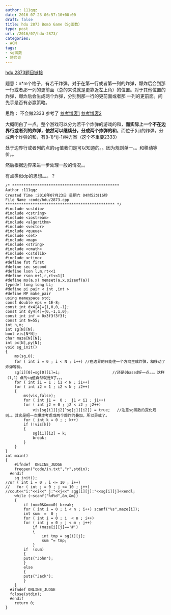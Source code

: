 ```yaml
---
author: 111qqz
date: 2016-07-23 06:57:10+00:00
draft: false
title: hdu 2873 Bomb Game（Sg函数）
type: post
url: /2016/07/hdu-2873/
categories:
- ACM
tags:
- sg函数
- 博弈论
---
```


[hdu 2873题目链接](http://acm.hdu.edu.cn/showproblem.php?pid=2873)

题意：n*m个格子，有若干炸弹。对于在第一行或者第一列的炸弹，爆炸后会到那一行或者那一列的更前面（总的来说就是更靠近左上角）的位置。对于其他位置的炸弹，爆炸后会生成两个炸弹，分别到那一行的更前面或者那 一列的更前面。问先手是否有必赢策略。



思路： 不会做2333
参考了 [参考博客1](http://www.cnblogs.com/staginner/archive/2012/08/31/2666118.html)
[参考博客2](http://www.it610.com/article/1655660.htm)

大概明白了一点。整个游戏可以分为若干个炸弹的游戏的和，**而实际上一个不在边界行或者列的炸弹，依然可以继续分，分成两个炸弹的和**。而位于(i.j)的炸弹，分成两个炸弹的和，有(i-1)*(j-1)种方案（这个不重要2333）

处于边界行或者列的点的sg值我们是可以知道的。。因为规则单一。。和移动等价。。

然后根据边界来进一步处理一般的情况。。

有点类似dp的思想。。。？





    
    /* ***********************************************
    Author :111qqz
    Created Time :2016年07月23日 星期六 04时52分16秒
    File Name :code/hdu/2873.cpp
    ************************************************ */
    #include <cstdio>
    #include <cstring>
    #include <iostream>
    #include <algorithm>
    #include <vector>
    #include <queue>
    #include <set>
    #include <map>
    #include <string>
    #include <cmath>
    #include <cstdlib>
    #include <ctime>
    #define fst first
    #define sec second
    #define lson l,m,rt<<1
    #define rson m+1,r,rt<<1|1
    #define ms(a,x) memset(a,x,sizeof(a))
    typedef long long LL;
    #define pi pair < int ,int >
    #define MP make_pair
    using namespace std;
    const double eps = 1E-8;
    const int dx4[4]={1,0,0,-1};
    const int dy4[4]={0,-1,1,0};
    const int inf = 0x3f3f3f3f;
    const int N=55;
    int n,m;
    int sg[N][N];
    bool vis[N*N];
    char maze[N][N];
    int px[N],py[N];
    void sg_init()
    {
        ms(sg,0);
        for ( int i = 0 ; i < N ; i++) //在边界的只能往一个方向生成炸弹，和移动了炸弹等价。
    	sg[i][0]=sg[0][i]=i;                       //还是0based好一点。。。这样（1,1）点的sg值自然就是0了。。。
        for ( int i1 = 1 ; i1 < N ; i1++)
    	for ( int i2 = 1 ; i2 < N ; i2++)
    	{
    	    ms(vis,false);
    	    for ( int j1 =  0 ;  j1 < i1 ; j1++)
    		for ( int j2 = 0 ; j2 < i2 ; j2++)
    		    vis[sg[i1][j2]^sg[j1][i2]] = true;   //注意sg函数的变化规则。。其实是把一次爆炸考虑成两个爆炸的叠加，所以异或了。
    	    for ( int k = 0 ; ; k++)
    		if (!vis[k])
    		{   
    		    sg[i1][i2] = k;
    		    break;
    		}   
    	}
    }
    int main()
    {
    	#ifndef  ONLINE_JUDGE 
    	freopen("code/in.txt","r",stdin);
      #endif
    	sg_init();
    //or ( int i = 0 ; i <= 10 ; i++)
    //   for ( int j = 0 ; j <= 10 ; j++)
    //cout<<"i:"<<i<<" j:"<<j<<" sgg[i][j]:"<<sg[i][j]<<endl;
    	while (~scanf("%d%d",&n,&m))
    	{
    	    if (n==0&&m==0) break;
    	    for ( int i = 0 ; i < n ; i++) scanf("%s",maze[i]);
    	    int sum  =  0 ;
    	    for ( int i = 0 ; i  < n ; i++)
    		for ( int j = 0 ; j < m ; j++)
    		    if (maze[i][j]=='#')
    		    {
    			    int tmp = sg[i][j];
    			    sum ^= tmp;
    		    }
    	    if  (sum)
    	    {
    		puts("John");
    	    }
    	    else
    	    {
    		puts("Jack");
    	    }
    	}
      #ifndef ONLINE_JUDGE  
      fclose(stdin);
      #endif
        return 0;
    }
    
